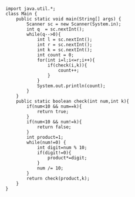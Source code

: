 ##
    import java.util.*;
    class Main {
        public static void main(String[] args) {
            Scanner sc = new Scanner(System.in);
            int q  = sc.nextInt();
            while(q-->0){
                int l = sc.nextInt();
                int r = sc.nextInt();
                int k = sc.nextInt();
                int count = 0;
                for(int i=l;i<=r;i++){
                    if(check(i,k)){
                        count++;
                    }
                }
                System.out.println(count);
            }
        }
        public static boolean check(int num,int k){
            if(num<10 && num==k){
                return true;
            }
            if(num<10 && num!=k){
                return false;
            }
            int product=1;
            while(num!=0) {
                int digit=num % 10;
                if(digit!=0){
                    product*=digit;
                }
                num /= 10; 
            }
            return check(product,k);
        }
    }